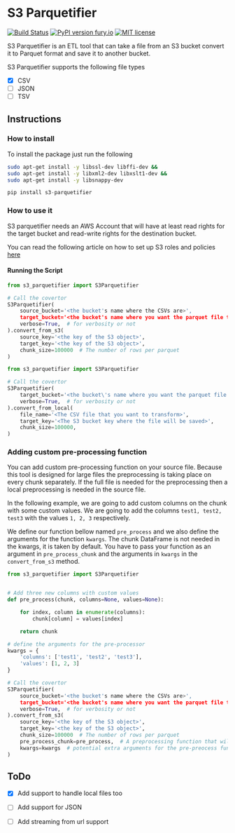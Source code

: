 # S3 Parquetifier
[![Build Status](https://semaphoreci.com/api/v1/projects/e5f4d811-2000-4e01-a0e5-eb695ebc92d6/2651638/shields_badge.svg)](https://semaphoreci.com/thelastdev/s3-parquetifier)
[![PyPI version fury.io](https://badge.fury.io/py/s3-parquetifier.svg)](https://pypi.org/project/s3-parquetifier/)
[![MIT license](https://img.shields.io/badge/License-MIT-blue.svg)](https://lbesson.mit-license.org/)

S3 Parquetifier is an ETL tool that can take a file from an S3 bucket convert it to Parquet format and
save it to another bucket.

S3 Parquetifier supports the following file types
- [x] CSV
- [ ] JSON
- [ ] TSV

## Instructions

### How to install

To install the package just run the following

```sh
sudo apt-get install -y libssl-dev libffi-dev &&
sudo apt-get install -y libxml2-dev libxslt1-dev &&
sudo apt-get install -y libsnappy-dev
```

```python
pip install s3-parquetifier
```

### How to use it

S3 parquetifier needs an AWS Account that will have at least read rights for the target bucket
and read-write rights for the destination bucket. 

You can read the following article on how to set up S3 roles and policies [here](https://docs.aws.amazon.com/IAM/latest/UserGuide/reference_policies_examples_s3_rw-bucket.html)

#### Running the Script

```python
from s3_parquetifier import S3Parquetifier

# Call the covertor
S3Parquetifier(
    source_bucket='<the bucket's name where the CSVs are>',
    target_bucket='<the bucket's name where you want the parquet file to be saved>',
    verbose=True,  # for verbosity or not
).convert_from_s3(
    source_key='<the key of the S3 object>',
    target_key='<the key of the S3 object>',
    chunk_size=100000  # The number of rows per parquet
)
```

```python
from s3_parquetifier import S3Parquetifier

# Call the covertor
S3Parquetifier(
    target_bucket='<the bucket\'s name where you want the parquet file to be saved>',
    verbose=True,  # for verbosity or not
).convert_from_local(
    file_name='<The CSV file that you want to transform>',
    target_key='<The S3 bucket key where the file will be saved>',
    chunk_size=100000,
)
```

### Adding custom pre-processing function

You can add custom pre-processing function on your source file. Because this tool is designed for large files the preprocessing
is taking place on every chunk separately. If the full file is needed for the preprocessing then a local preprocessing is needed in the source file.

In the following example, we are going to add custom columns on the chunk with some custom values.
We are going to add the columns `test1, test2, test3` with the values `1, 2, 3` respectively.

We define our function bellow named `pre_process` and we also define the arguments for the function `kwargs`.
The chunk DataFrame is not needed in the kwargs, it is taken by default. You have to pass your function as an argument in
`pre_process_chunk` and the arguments in `kwargs` in the `convert_from_s3` method.

```python
from s3_parquetifier import S3Parquetifier


# Add three new columns with custom values
def pre_process(chunk, columns=None, values=None):

    for index, column in enumerate(columns):
        chunk[column] = values[index]

    return chunk

# define the arguments for the pre-processor
kwargs = {
    'columns': ['test1', 'test2', 'test3'],
    'values': [1, 2, 3]
}

# Call the covertor
S3Parquetifier(
    source_bucket='<the bucket's name where the CSVs are>',
    target_bucket='<the bucket's name where you want the parquet file to be saved>',
    verbose=True,  # for verbosity or not
).convert_from_s3(
    source_key='<the key of the S3 object>',
    target_key='<the key of the S3 object>',
    chunk_size=100000  # The number of rows per parquet
    pre_process_chunk=pre_process,  # A preprocessing function that will pre-process the each chunk
    kwargs=kwargs  # potential extra arguments for the pre-preocess function
)
```

## ToDo

- [x] Add support to handle local files too
- [ ] Add support for JSON
- [ ] Add streaming from url support

